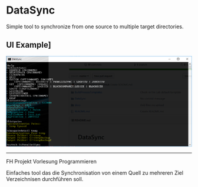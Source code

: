 # DataSync
Simple tool to synchronize from one source to multiple target directories.

## UI Example]

![UI Example](docs/ui.png)

---
FH Projekt
Vorlesung Programmieren

Einfaches tool das die Synchronisation von einem Quell zu mehreren Ziel Verzeichnisen durchführen soll.
